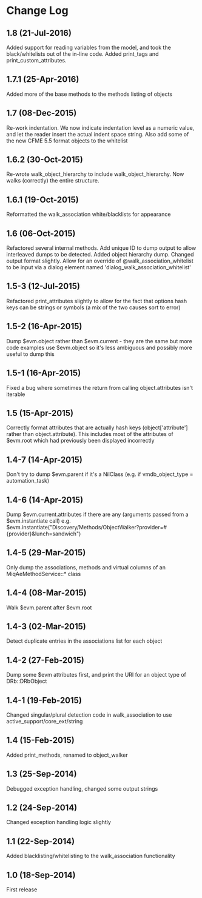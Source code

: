 # Change Log

## 1.8 (21-Jul-2016)
Added support for reading variables from the model, and took the black/whitelists out of the in-line code. Added print\_tags and print\_custom\_attributes.

## 1.7.1 (25-Apr-2016)
Added more of the base methods to the methods listing of objects

## 1.7 (08-Dec-2015)
Re-work indentation. We now indicate indentation level as a numeric value, and let the reader insert the actual indent space string.
Also add some of the new CFME 5.5 format objects to the whitelist

## 1.6.2 (30-Oct-2015)
Re-wrote walk\_object\_hierarchy to include walk\_object\_hierarchy. Now walks (correctly) the entire structure.

## 1.6.1 (19-Oct-2015)
Reformatted the walk\_association white/blacklists for appearance

## 1.6 (06-Oct-2015)
Refactored several internal methods. Add unique ID to dump output to allow interleaved dumps to be detected.
Added object hierarchy dump.
Changed output format slightly.
Allow for an override of @walk\_association\_whitelist to be input via a dialog element named 'dialog\_walk\_association\_whitelist'

## 1.5-3 (12-Jul-2015)
Refactored print\_attributes slightly to allow for the fact that options hash keys can be strings or symbols (a mix of the two causes sort to error)

## 1.5-2 (16-Apr-2015)
Dump $evm.object rather than $evm.current - they are the same but more code examples use
$evm.object so it's less ambiguous and possibly more useful to dump this

## 1.5-1 (16-Apr-2015)
Fixed a bug where sometimes the return from calling object.attributes isn't iterable

## 1.5 (15-Apr-2015)
Correctly format attributes that are actually hash keys (object['attribute'] rather than
object.attribute). This includes most of the attributes of $evm.root which had previously
been displayed incorrectly

## 1.4-7 (14-Apr-2015)
Don't try to dump $evm.parent if it's a NilClass (e.g. if vmdb\_object\_type = automation\_task)

## 1.4-6 (14-Apr-2015)
Dump $evm.current.attributes if there are any (arguments passed from a $evm.instantiate call)
e.g. $evm.instantiate("Discovery/Methods/ObjectWalker?provider=#{provider}&lunch=sandwich")

## 1.4-5 (29-Mar-2015)
Only dump the associations, methods and virtual columns of an MiqAeMethodService::* class

## 1.4-4 (08-Mar-2015)
Walk $evm.parent after $evm.root

## 1.4-3 (02-Mar-2015)
Detect duplicate entries in the associations list for each object

## 1.4-2 (27-Feb-2015)
Dump some $evm attributes first, and print the URI for an object type of DRb::DRbObject

## 1.4-1 (19-Feb-2015)
Changed singular/plural detection code in walk\_association to use active\_support/core\_ext/string

## 1.4 (15-Feb-2015)
Added print\_methods, renamed to object\_walker

## 1.3 (25-Sep-2014)
Debugged exception handling, changed some output strings

## 1.2 (24-Sep-2014)
Changed exception handling logic slightly

## 1.1 (22-Sep-2014)
Added blacklisting/whitelisting to the walk\_association functionality

## 1.0 (18-Sep-2014)
First release